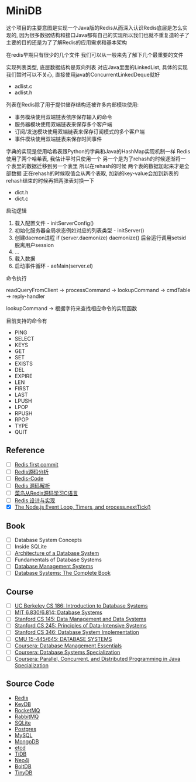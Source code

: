 # MiniDB

这个项目的主要意图是实现一个Java版的Redis从而深入认识Redis底层是怎么实现的, 
因为很多数据结构和接口Java都有自己的实现所以我们也就不重复造轮子了 
主要的目的还是为了了解Redis的应用需求和基本架构

在redis早期只有很少的几个文件 我们可以从一般来先了解下几个最重要的文件

实现列表类型, 底层数据结构是双向列表 对应Java里面的LinkedList, 具体的实现我们暂时可以不关心, 直接使用java的ConcurrentLinkedDeque就好

* adlist.c
* adlist.h

列表在Redis除了用于提供储存结构还被许多内部模块使用:

* 事务模块使用双端链表依序保存输入的命令
* 服务器模块使用双端链表来保存多个客户端
* 订阅/发送模块使用双端链表来保存订阅模式的多个客户端
* 事件模块使用双端链表来保存时间事件

字典的实现是使用哈希表跟Python的字典和Java的HashMap实现机制一样
Redis使用了两个哈希表, 
我估计平时只使用一个
另一个是为了rehash的时候逐渐将一个表里的数据迁移到另一个表里
所以在rehash的时候 两个表的数据加起来才是全部数据
正在rehash的时候取值会从两个表取, 加新的key-value会加到新表的
rehash结束的时候再把两张表对换一下

* dict.h
* dict.c

启动逻辑

1. 载入配置文件 - initServerConfig()
2. 初始化服务器全局状态例如对应的列表类型 - initServer()
3. 创建daemon进程 if (server.daemonize) daemonize() 后台运行调用setsid 脱离用户session
3. ...
4. 载入数据
5. 启动事件循环 - aeMain(server.el)

命令执行

readQueryFromClient -> processCommand -> lookupCommand -> cmdTable -> reply-handler

lookupCommand -> 根据字符来查找相应命令的实现函数

目前支持的命令有

* PING
* SELECT
* KEYS
* GET
* SET
* EXISTS
* DEL
* EXPIRE
* LEN
* FIRST
* LAST
* LPUSH
* LPOP
* RPUSH
* RPOP
* TYPE
* QUIT

## Reference

- [ ] [Redis first commit](https://github.com/antirez/redis/tree/ed9b544e10b84cd43348ddfab7068b610a5df1f7)
- [ ] [Redis源码分析](https://www.kancloud.cn/digest/redis-code/199030)
- [ ] [Redis-Code](https://github.com/linyiqun/Redis-Code)
- [ ] [Redis 源码解析](https://redissrc.readthedocs.io/en/latest/)
- [ ] [菜鸟从Redis源码学习C语言](http://www.shixinke.com/c/study-c-from-redis-source-code)
- [ ] [Redis 设计与实现](http://redisbook.com/)
- [x] [The Node.js Event Loop, Timers, and process.nextTick()](https://nodejs.org/en/docs/guides/event-loop-timers-and-nexttick/)

## Book

- [ ] Database System Concepts
- [ ] Inside SQLite
- [ ] [Architecture of a Database System](http://db.cs.berkeley.edu/papers/fntdb07-architecture.pdf)
- [ ] Fundamentals of Database Systems
- [ ] [Database Management Systems](http://pages.cs.wisc.edu/~dbbook/)
- [ ] [Database Systems: The Complete Book](http://infolab.stanford.edu/~ullman/dscb.html)

## Course

- [ ] [UC Berkeley CS 186: Introduction to Database Systems](https://cs186berkeley.net/)
- [ ] [MIT 6.830/6.814: Database Systems](https://ocw.mit.edu/courses/electrical-engineering-and-computer-science/6-830-database-systems-fall-2010)
- [ ] [Stanford CS 145: Data Management and Data Systems](https://cs145-fa19.github.io/)
- [ ] [Stanford CS 245: Principles of Data-Intensive Systems](http://web.stanford.edu/class/cs245/)
- [ ] [Stanford CS 346: Database System Implementation](https://web.stanford.edu/class/cs346)
- [ ] [CMU 15-445/645: DATABASE SYSTEMS](https://15445.courses.cs.cmu.edu)
- [ ] [Coursera: Database Management Essentials](https://www.coursera.org/learn/database-management)
- [ ] [Coursera: Database Systems Specialization](https://www.coursera.org/specializations/database-systems)
- [ ] [Coursera: Parallel, Concurrent, and Distributed Programming in Java Specialization](https://www.coursera.org/specializations/pcdp)

## Source Code

* [Redis](https://github.com/antirez/redis)
* [KeyDB](https://github.com/JohnSully/KeyDB)
* [RocketMQ](https://github.com/apache/rocketmq)
* [RabbitMQ](https://github.com/rabbitmq/rabbitmq-server)
* [SQLite](https://sqlite.org/src/)
* [Postgres](https://github.com/postgres/postgres)
* [MySQL](https://github.com/mysql/mysql-server)
* [MongoDB](https://github.com/mongodb/mongo)
* [etcd](https://github.com/etcd-io/etcd)
* [TiDB](https://github.com/pingcap/tidb)
* [Neo4j](https://github.com/neo4j/neo4j)
* [BoltDB](https://github.com/boltdb/bolt)
* [TinyDB](https://github.com/msiemens/tinydb)
